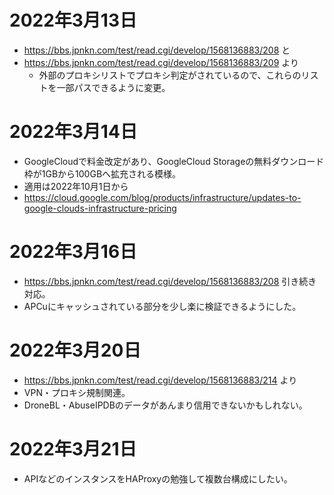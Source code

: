 # 2022年3月13日

- https://bbs.jpnkn.com/test/read.cgi/develop/1568136883/208 と
- https://bbs.jpnkn.com/test/read.cgi/develop/1568136883/209 より
  - 外部のプロキシリストでプロキシ判定がされているので、これらのリストを一部パスできるように変更。

# 2022年3月14日

- GoogleCloudで料金改定があり、GoogleCloud Storageの無料ダウンロード枠が1GBから100GBへ拡充される模様。
- 適用は2022年10月1日から
- https://cloud.google.com/blog/products/infrastructure/updates-to-google-clouds-infrastructure-pricing

# 2022年3月16日

- https://bbs.jpnkn.com/test/read.cgi/develop/1568136883/208 引き続き対応。
- APCuにキャッシュされている部分を少し楽に検証できるようにした。

# 2022年3月20日

- https://bbs.jpnkn.com/test/read.cgi/develop/1568136883/214 より
- VPN・プロキシ規制関連。
- DroneBL・AbuseIPDBのデータがあんまり信用できないかもしれない。

# 2022年3月21日

- APIなどのインスタンスをHAProxyの勉強して複数台構成にしたい。
